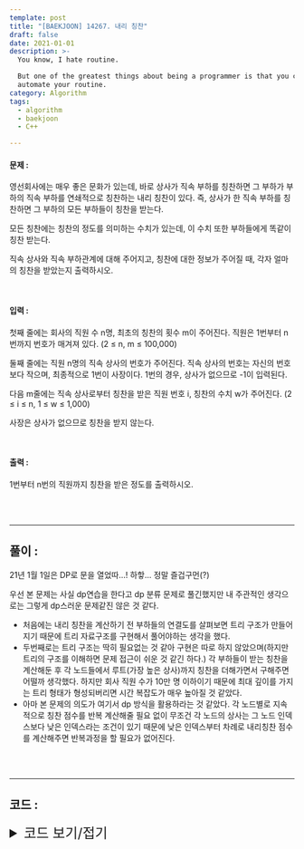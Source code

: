 ```yaml
---
template: post
title: "[BAEKJOON] 14267. 내리 칭찬"
draft: false
date: 2021-01-01
description: >-
  You know, I hate routine.

  But one of the greatest things about being a programmer is that you can
  automate your routine.
category: Algorithm
tags:
  - algorithm
  - baekjoon
  - C++

---
```




#### 문제 : 

영선회사에는 매우 좋은 문화가 있는데, 바로 상사가 직속 부하를 칭찬하면 그 부하가 부하의 직속 부하를 연쇄적으로 칭찬하는 내리 칭찬이 있다. 즉, 상사가 한 직속 부하를 칭찬하면 그 부하의 모든 부하들이 칭찬을 받는다.

모든 칭찬에는 칭찬의 정도를 의미하는 수치가 있는데, 이 수치 또한 부하들에게 똑같이 칭찬 받는다.

직속 상사와 직속 부하관계에 대해 주어지고, 칭찬에 대한 정보가 주어질 때, 각자 얼마의 칭찬을 받았는지 출력하시오.

<br/>

#### 입력 :

첫째 줄에는 회사의 직원 수 n명, 최초의 칭찬의 횟수 m이 주어진다. 직원은 1번부터 n번까지 번호가 매겨져 있다. (2 ≤ n, m ≤ 100,000)

둘째 줄에는 직원 n명의 직속 상사의 번호가 주어진다. 직속 상사의 번호는 자신의 번호보다 작으며, 최종적으로 1번이 사장이다. 1번의 경우, 상사가 없으므로 -1이 입력된다.

다음 m줄에는 직속 상사로부터 칭찬을 받은 직원 번호 i, 칭찬의 수치 w가 주어진다. (2 ≤ i ≤ n, 1 ≤ w ≤ 1,000)

사장은 상사가 없으므로 칭찬을 받지 않는다.

<br/>

#### 출력 : 

1번부터 n번의 직원까지 칭찬을 받은 정도를 출력하시오.

<br/>

<br/>

___

## 풀이 :

21년 1월 1일은 DP로 문을 열었따...! 하핳... 정말 즐겁구먼(?)

우선 본 문제는 사실 dp연습을 한다고 dp 분류 문제로 풀긴했지만 내 주관적인 생각으로는 그렇게 dp스러운 문제같진 않은 것 같다.

- 처음에는 내리 칭찬을 계산하기 전 부하들의 연결도를 살펴보면 트리 구조가 만들어지기 때문에 트리 자료구조를 구현해서 풀어야하는 생각을 했다.
- 두번째로는 트리 구조는 딱히 필요없는 것 같아 구현은 따로 하지 않았으며(하지만 트리의 구조를 이해하면 문제 접근이 쉬운 것 같긴 하다.)  각 부하들이 받는 칭찬을 계산해둔 후 각 노드들에서 루트(가장 높은 상사)까지 칭찬을 더해가면서 구해주면 어떨까 생각했다. 하지만 회사 직원 수가 10만 명 이하이기 때문에 최대 깊이를 가지는 트리 형태가 형성되버리면 시간 복잡도가 매우 높아질 것 같았다.
- 아마 본 문제의 의도가 여기서 dp 방식을 활용하라는 것 같았다. 각 노드별로 지속적으로 칭찬 점수를 반복 계산해줄 필요 없이 무조건 각 노드의 상사는 그 노드 인덱스보다 낮은 인덱스라는 조건이 있기 때문에 낮은 인덱스부터 차례로 내리칭찬 점수를 계산해주면 반복과정을 할 필요가 없어진다.

<br/>

<br/>

---

## 코드 :

<details>
<summary style="cursor:pointer; font-size:1.5rem">
	코드 보기/접기
</summary>

```c++
#include <iostream>
#include <algorithm>

using namespace std;

int main() {
    ios_base::sync_with_stdio(false);
    cin.tie(NULL);
    cout.tie(NULL);
    int n, m, fir, sec, i;
    cin >> n >> m;
    int *order = new int[n + 1];
    int *compliment = new int[n + 1]{0};
    for (i = 1; i <= n; i++)
        cin >> order[i];
    for (i = 0; i < m; i++) {
        cin >> fir >> sec;
        compliment[fir] += sec;
    }
    cout << "0 ";
    for (i = 2; i <= n; i++) {
        compliment[i] += compliment[order[i]];
        cout << compliment[i] << ' ';
    }
    cout << '\n';
    return 0;
}
```

</details>
<br/>

